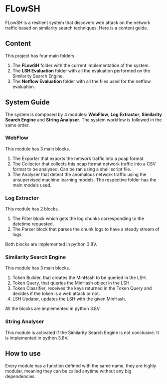 # FLowSH

FLowSH is a resilient system that discovers web attack on the network traffic based on similarity search techniques. Here is a content guide.
## Content
This project has four main folders. 
1. The **FLowSH** folder with the current implementation of the system.
2. The **LSH Evaluation** folder with all the evaluation performed on the Similarity Search Engine.
3. The **Netflow Evaluation** folder with all the files used for the netflow evaluation.


## System Guide
The system is composed by 4 modules: **WebFlow**, **Log Extractor**, **Similarity Search Engine** and **String Analyser**. The system workflow is followed in the same order.

### WebFlow
This module has 3 main blocks. 
1. The Exporter that exports the network traffic into a pcap format.
2. The Collector that collects this pcap format network traffic into a CSV format to be analysed. Can be ran using a shell script file.
3. The Analyser that detect the anomalous network traffic using the unsupervised machine learning models. The respective folder has the main models used.

### Log Extractor
This module has 2 blocks.
1. The Filter block which gets the log chunks corresponding to the datetime requested.
2. The Parser block that parses the chunk logs to have a steady stream of logs.

Both blocks are implemented in python 3.8V.

### Similarity Search Engine
This module has 3 main blocks.
1. Token Builder, that creates the MinHash to be queried in the LSH.
2. Token Query, that queries the MinHash object in the LSH.
3. Token Classifier, receives the keys returned in the Token Query and decides if the token is a web attack or not.
4. LSH Updater, updates the LSH with the given MinHash.

All the blocks are implemented in python 3.8V.

### String Analyser
This module is activated if the Similarity Search Engine is not conclusive. It is implemented in python 3.8V.

## How to use
Every module has a function defined with the same name, they are highly modular, meaning they can be called anytime without  any big dependencies.